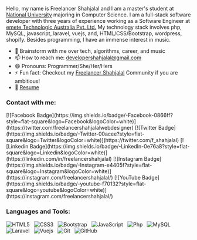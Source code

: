 
Hello, my name is Freelancer Shahjalal and I am a master's student at [National University](https://www.nu.ac.bd/) majoring in Computer Science. I am a full-stack software developer with three years of experience working as a Software Engineer at [emete Technologic Australia Pvt. Ltd.](https://emete.com/) My technology stack involves  php, MySQL, javascript, laravel, vuejs, and, HTML/CSS/Bootstrap, wordpress, shopify. Besides programming, I have an immense interest in music.

- 💬 Brainstorm with me over tech, algorithms, career, and music 
- 📫 How to reach me: developershahjalal@gmail.com
- 😄 Pronouns: Programmer/She/Her/Hers
- ⚡ Fun fact: Checkout my [Freelancer Shahjalal](https://www.linkedin.com/in/freelancershahjalal) Community if you are ambitious!
- 📝 [Resume](https://freelancershahjalal.github.io/media/freelancershahjalal.pdf)

<h3>Contact with me:</h3>
[![Facebook Badge](https://img.shields.io/badge/-Facebook-0866ff?style=flat-square&logo=Facebook&logoColor=white)](https://twitter.com/freelancershahjalalwebdesigner)
[![Twitter Badge](https://img.shields.io/badge/-Twitter-00acee?style=flat-square&logo=Twitter&logoColor=white)](https://twitter.com/f_shahjalal)
[![Linkedin Badge](https://img.shields.io/badge/-LinkedIn-0e76a8?style=flat-square&logo=Linkedin&logoColor=white)](https://linkedin.com/in/freelancershahjalal)
[![Instagram Badge](https://img.shields.io/badge/-Instagram-e4405f?style=flat-square&logo=Instagram&logoColor=white)](https://instagram.com/freelancershahjalal/)
[![YouTube Badge](https://img.shields.io/badge/-youtube-f70132?style=flat-square&logo=youtube&logoColor=white)](https://instagram.com/freelancershahjalal/)

<h3>Languages and Tools:</h3>

![HTML5](https://img.shields.io/badge/-HTML5-black?logo=html5&style=social)&nbsp;&nbsp;
![CSS3](https://img.shields.io/badge/-CSS3-black?logo=css3&style=social)&nbsp;&nbsp;
![Bootstrap](https://img.shields.io/badge/-Bootstrap-black?logo=bootstrap&style=social)&nbsp;&nbsp;
![JavaScript](https://img.shields.io/badge/-JavaScript-black?logo=javascript&style=social)&nbsp;&nbsp;
![Php](https://img.shields.io/badge/-php-black?logo=php&style=social)&nbsp;&nbsp;
![MySQL](https://img.shields.io/badge/-MySQL-black?logo=mysql&style=social)&nbsp;&nbsp;
![Laravel](https://img.shields.io/badge/-Laravel-black?logo=laravel&style=social)&nbsp;&nbsp;
![Vuejs](https://img.shields.io/badge/-vuejs-black?logo=vuejs&style=social)&nbsp;&nbsp;
![Git](https://img.shields.io/badge/-Git-black?logo=git&style=social)&nbsp;&nbsp;
![GitHub](https://img.shields.io/badge/-GitHub-black?logo=github&style=social)&nbsp;&nbsp;

